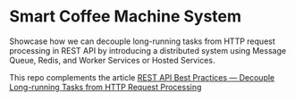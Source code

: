 # Smart Coffee Machine System
Showcase how we can decouple long-running tasks from HTTP request processing in REST API by introducing a distributed system using Message Queue, Redis, and Worker Services or Hosted Services. 

This repo complements the article [REST API Best Practices — Decouple Long-running Tasks from HTTP Request Processing](https://medium.com/geekculture/rest-api-best-practices-decouple-long-running-tasks-from-http-request-processing-9fab2921ace8)

